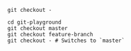 ```shell
git checkout -
```

```shell
cd git-playground
git checkout master
git checkout feature-branch
git checkout - # Switches to `master`
```

